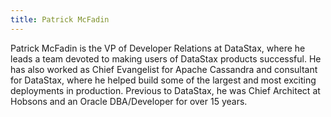 ```yaml
---
title: Patrick McFadin
---
```


Patrick McFadin is the VP of Developer Relations at DataStax, where he leads a team devoted to making users of DataStax products successful. He has also worked as Chief Evangelist for Apache Cassandra and consultant for DataStax, where he helped build some of the largest and most exciting deployments in production. Previous to DataStax, he was Chief Architect at Hobsons and an Oracle DBA/Developer for over 15 years.